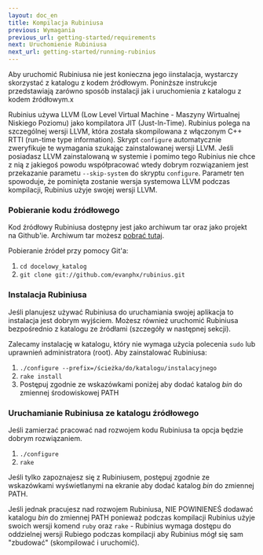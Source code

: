 ```yaml
---
layout: doc_en
title: Kompilacja Rubiniusa
previous: Wymagania
previous_url: getting-started/requirements
next: Uruchomienie Rubiniusa
next_url: getting-started/running-rubinius
---
```


Aby uruchomić Rubiniusa nie jest konieczna jego iinstalacja, wystarczy
skorzystać z katalogu z kodem źródłowym. Poninższe instrukcje
przedstawiają zarówno sposób instalacji jak i uruchomienia z katalogu
z kodem źródłowym.x

Rubinius używa LLVM (Low Level Virtual Machine - Maszyny Wirtualnej
Niskiego Poziomu) jako kompilatora JIT (Just-In-Time). Rubinius polega
na szczególnej wersji LLVM, która została skompilowana z włączonym C++ RTTI
(run-time type information).  Skrypt `configure` automatycznie
zweryfikuje te wymagania szukając zainstalowanej wersji LLVM. Jeśli
posiadasz LLVM zainstalowaną w systemie i pomimo tego Rubinius nie
chce z nią z jakiegoś powodu współpracować wtedy dobrym rozwiązaniem
jest przekazanie parametu `--skip-system` do skryptu
`configure`. Parametr ten spowoduje, że pominięta zostanie wersja
systemowa LLVM podczas kompilacji, Rubinius użyje swojej wersji LLVM.

### Pobieranie kodu źródłowego

Kod źródłowy Rubiniusa dostępny jest jako archiwum tar oraz jako
projekt na Github'ie. Archiwum tar możesz [pobrać tutaj](http://rubini.us/download/latest).

Pobieranie źródeł przy pomocy Git'a:

  1. `cd docelowy_katalog`
  2. `git clone git://github.com/evanphx/rubinius.git`


### Instalacja Rubiniusa

Jeśli planujesz używać Rubiniusa do uruchamiania swojej aplikacja to
instalacja jest dobrym wyjściem. Możesz również uruchomić Rubiniusa
bezpośrednio z katalogu ze źródłami (szczegóły w następnej sekcji).

Zalecamy instalację w katalogu, który nie wymaga użycia polecenia
`sudo` lub uprawnień administratora (root). Aby zainstalować Rubiniusa:

  1. `./configure --prefix=/ścieżka/do/katalogu/instalacyjnego`
  2. `rake install`
  3. Postępuj zgodnie ze wskazówkami poniżej aby dodać katalog _bin_
  do zmiennej środowiskowej PATH


### Uruchamianie Rubiniusa ze katalogu źródłowego

Jeśli zamierzać pracować nad rozwojem kodu Rubiniusa ta opcja będzie
dobrym rozwiązaniem.

  1. `./configure`
  2. `rake`

Jeśli tylko zapoznajesz się z Rubiniusem, postępuj zgodnie ze
wskazówkami wyświetlanymi na ekranie aby dodać katalog _bin_ do zmiennej PATH.

Jeśli jednak pracujesz nad rozwojem Rubiniusa, NIE POWINIENEŚ dodawać
katalogu _bin_ do zmiennej PATH ponieważ podczas kompilacji Rubinius
użyje swoich wersji komend `ruby` oraz `rake` - Rubinius wymaga
dostępu do oddzielnej wersji Rubiego podczas kompilacji aby Rubinius
mógł się sam "zbudować" (skompilować i uruchomić).
